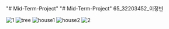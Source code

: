 "# Mid-Term-Project" 
"# Mid-Term-Project" 
65_32203452_이정빈

![1](https://user-images.githubusercontent.com/131770417/236553644-72dea67b-a8a5-4cfa-a1d0-c23304f1c484.jpg)
![tree](https://user-images.githubusercontent.com/131770417/236557529-ead191bd-f1a7-428e-bae6-668c4c3372c3.jpg)
![house1](https://user-images.githubusercontent.com/131770417/236557610-45b1fb8d-3907-4ffc-9272-28711267af81.jpg)
![house2](https://user-images.githubusercontent.com/131770417/236557634-4465a003-7cf6-45b8-bdaa-59c389878473.jpg)
![2](https://user-images.githubusercontent.com/131770417/236557648-eaf75564-08e7-4458-9796-6332f7730c73.jpg)
